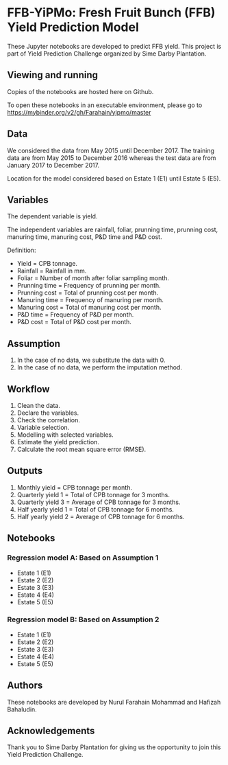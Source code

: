 # FFB-YiPMo: Fresh Fruit Bunch (FFB) Yield Prediction Model

These Jupyter notebooks are developed to predict FFB yield.
This project is part of Yield Prediction Challenge organized by Sime Darby Plantation.

## Viewing and running

Copies of the notebooks are hosted here on Github.

To open these notebooks in an executable environment, please go to https://mybinder.org/v2/gh/Farahain/yipmo/master

## Data

We considered the data from May 2015 until December 2017. The training data are from May 2015 to December 2016 whereas the test data are from January 2017 to December 2017.

Location for the model considered based on Estate 1 (E1) until Estate 5 (E5).

## Variables

The dependent variable is yield.

The independent variables are rainfall, foliar, prunning time, prunning cost, manuring time, manuring cost, P&D time and P&D cost.

Definition:
- Yield = CPB tonnage.
- Rainfall = Rainfall in mm.
- Foliar = Number of month after foliar sampling month.
- Prunning time = Frequency of prunning per month.
- Prunning cost = Total of prunning cost per month.
- Manuring time = Frequency of manuring per month.
- Manuring cost = Total of manuring cost per month.
- P&D time = Frequency of P&D per month.
- P&D cost = Total of P&D cost per month.

## Assumption

1. In the case of no data, we substitute the data with 0.
2. In the case of no data, we perform the imputation method.

## Workflow
1. Clean the data.
2. Declare the variables.
3. Check the correlation.
4. Variable selection.
5. Modelling with selected variables.
6. Estimate the yield prediction.
7. Calculate the root mean square error (RMSE).

## Outputs
1. Monthly yield = CPB tonnage per month.
2. Quarterly yield 1 = Total of CPB tonnage for 3 months.
3. Quarterly yield 3 = Average of CPB tonnage for 3 months.
4. Half yearly yield 1 = Total of CPB tonnage for 6 months.
5. Half yearly yield 2 = Average of CPB tonnage for 6 months.

## Notebooks
### Regression model A: Based on Assumption 1
- Estate 1 (E1)
- Estate 2 (E2)
- Estate 3 (E3)
- Estate 4 (E4)
- Estate 5 (E5)

### Regression model B: Based on Assumption 2
- Estate 1 (E1)
- Estate 2 (E2)
- Estate 3 (E3)
- Estate 4 (E4)
- Estate 5 (E5)

## Authors

These notebooks are developed by Nurul Farahain Mohammad and Hafizah Bahaludin.

## Acknowledgements

Thank you to Sime Darby Plantation for giving us the opportunity to join this Yield Prediction Challenge.

